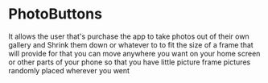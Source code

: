 # PhotoButtons
It allows the user that's purchase the app to take photos out of their own gallery and Shrink them down or whatever to to fit the size of a frame that will provide for that you can move anywhere you want on your home screen or other parts of your phone so that you have little picture frame pictures randomly placed wherever you went
